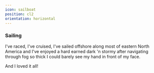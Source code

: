```yaml
---
icon: sailboat
position: cl2
orientation: horizontal
---
```


### Sailing

I've raced, I've cruised, I've sailed offshore along most of eastern North America and I've enjoyed a hard earned dark 'n stormy after navigating through fog so thick I could barely see my hand in front of my face.

And I loved it all!
